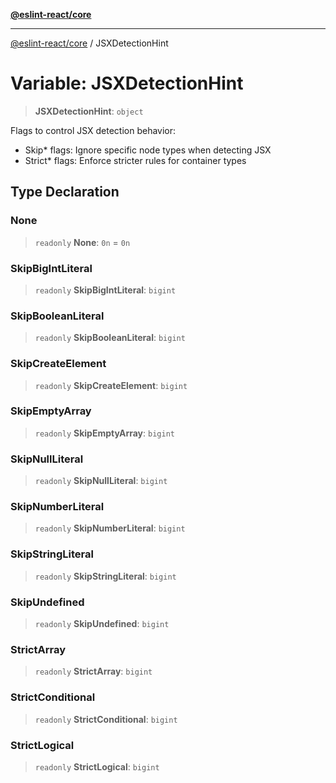 [**@eslint-react/core**](../README.md)

***

[@eslint-react/core](../README.md) / JSXDetectionHint

# Variable: JSXDetectionHint

> **JSXDetectionHint**: `object`

Flags to control JSX detection behavior:
- Skip* flags: Ignore specific node types when detecting JSX
- Strict* flags: Enforce stricter rules for container types

## Type Declaration

### None

> `readonly` **None**: `0n` = `0n`

### SkipBigIntLiteral

> `readonly` **SkipBigIntLiteral**: `bigint`

### SkipBooleanLiteral

> `readonly` **SkipBooleanLiteral**: `bigint`

### SkipCreateElement

> `readonly` **SkipCreateElement**: `bigint`

### SkipEmptyArray

> `readonly` **SkipEmptyArray**: `bigint`

### SkipNullLiteral

> `readonly` **SkipNullLiteral**: `bigint`

### SkipNumberLiteral

> `readonly` **SkipNumberLiteral**: `bigint`

### SkipStringLiteral

> `readonly` **SkipStringLiteral**: `bigint`

### SkipUndefined

> `readonly` **SkipUndefined**: `bigint`

### StrictArray

> `readonly` **StrictArray**: `bigint`

### StrictConditional

> `readonly` **StrictConditional**: `bigint`

### StrictLogical

> `readonly` **StrictLogical**: `bigint`
